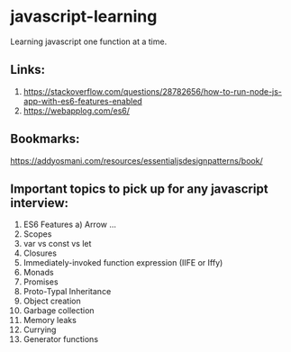 # javascript-learning
Learning javascript one function at a time.


## Links:
1. https://stackoverflow.com/questions/28782656/how-to-run-node-js-app-with-es6-features-enabled
2. https://webapplog.com/es6/

## Bookmarks:
  https://addyosmani.com/resources/essentialjsdesignpatterns/book/


## Important topics to pick up for any javascript interview:

  1.  ES6 Features
        a) Arrow
        ...
  2.  Scopes
  3.  var vs const vs let
  4.  Closures
  5.  Immediately-invoked function expression (IIFE or Iffy)
  6.  Monads
  7.  Promises
  8.  Proto-Typal Inheritance
  9.  Object creation
  10. Garbage collection
  11. Memory leaks
  12. Currying
  13. Generator functions
 
